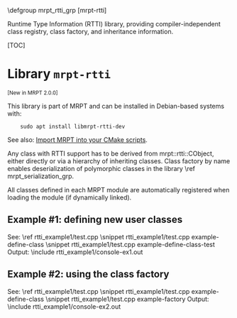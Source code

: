 \defgroup mrpt_rtti_grp [mrpt-rtti]

Runtime Type Information (RTTI) library, providing compiler-independent class
registry, class factory, and inheritance information.

[TOC]

# Library `mrpt-rtti`
<small> [New in MRPT 2.0.0] </small>

This library is part of MRPT and can be installed in Debian-based systems with:

		sudo apt install libmrpt-rtti-dev

See also: [Import MRPT into your CMake scripts](mrpt_from_cmake.html).

Any class with RTTI support has to be derived from mrpt::rtti::CObject, either
directly or via a hierarchy of inheriting classes.
Class factory by name enables deserialization of polymorphic classes in the
library \ref mrpt_serialization_grp.

All classes defined in each MRPT module are automatically registered when
loading the module (if dynamically linked).

## Example #1: defining new user classes

See: \ref rtti_example1/test.cpp
\snippet rtti_example1/test.cpp example-define-class
\snippet rtti_example1/test.cpp example-define-class-test
Output:
\include rtti_example1/console-ex1.out

## Example #2: using the class factory

See: \ref rtti_example1/test.cpp
\snippet rtti_example1/test.cpp example-define-class
\snippet rtti_example1/test.cpp example-factory
Output:
\include rtti_example1/console-ex2.out
